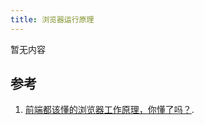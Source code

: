 ```yaml
---
title: 浏览器运行原理
---
```


暂无内容

## 参考

1. [前端都该懂的浏览器工作原理，你懂了吗？](https://segmentfault.com/a/1190000022633988).
